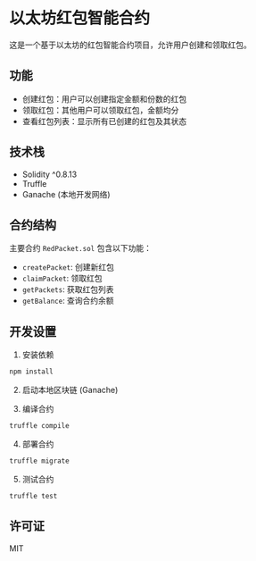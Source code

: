 # 以太坊红包智能合约

这是一个基于以太坊的红包智能合约项目，允许用户创建和领取红包。

## 功能

- 创建红包：用户可以创建指定金额和份数的红包
- 领取红包：其他用户可以领取红包，金额均分
- 查看红包列表：显示所有已创建的红包及其状态

## 技术栈

- Solidity ^0.8.13
- Truffle
- Ganache (本地开发网络)

## 合约结构

主要合约 `RedPacket.sol` 包含以下功能：

- `createPacket`: 创建新红包
- `claimPacket`: 领取红包
- `getPackets`: 获取红包列表
- `getBalance`: 查询合约余额

## 开发设置

1. 安装依赖
```bash
npm install
```

2. 启动本地区块链 (Ganache)

3. 编译合约
```bash
truffle compile
```

4. 部署合约
```bash
truffle migrate
```

5. 测试合约
```bash
truffle test
```

## 许可证

MIT 